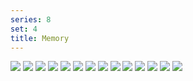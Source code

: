```yaml
---
series: 8
set: 4
title: Memory
---
```


![](../../../../assets/people-comics/part-4/p047.png)
![](../../../../assets/people-comics/part-4/p048.png)
![](../../../../assets/people-comics/part-4/p049.png)
![](../../../../assets/people-comics/part-4/p050.png)
![](../../../../assets/people-comics/part-4/p051.png)
![](../../../../assets/people-comics/part-4/p052.png)
![](../../../../assets/people-comics/part-4/p053.png)
![](../../../../assets/people-comics/part-4/p054.png)
![](../../../../assets/people-comics/part-4/p055.png)
![](../../../../assets/people-comics/part-4/p056.png)
![](../../../../assets/people-comics/part-4/p057.png)
![](../../../../assets/people-comics/part-4/p058.png)
![](../../../../assets/people-comics/part-4/p059.png)
![](../../../../assets/people-comics/part-4/p060.png)